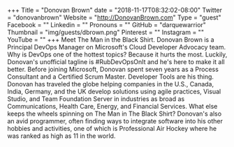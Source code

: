 +++
Title = "Donovan Brown"
date = "2018-11-17T08:32:02-08:00"
Twitter = "donovanbrown"
Website = "http://DonovanBrown.com"
Type = "guest"
Facebook = ""
Linkedin = ""
Pronouns = ""
GitHub = "darquewarrior"
Thumbnail = "img/guests/dbrown.png"
Pinterest = ""
Instagram = ""
YouTube = ""
+++
Meet The Man in the Black Shirt. Donovan Brown is a Principal DevOps Manager on Microsoft's Cloud Developer Advocacy team. Why is DevOps one of the hottest topics? Because it hurts the most. Luckily, Donovan's unofficial tagline is #RubDevOpsOnIt and he's here to make it all better. Before joining Microsoft, Donovan spent seven years as a Process Consultant and a Certified Scrum Master. Developer Tools are his thing. Donovan has traveled the globe helping companies in the U.S., Canada, India, Germany, and the UK develop solutions using agile practices, Visual Studio, and Team Foundation Server in industries as broad as Communications, Health Care, Energy, and Financial Services. What else keeps the wheels spinning on The Man in The Black Shirt? Donovan's also an avid programmer, often finding ways to integrate software into his other hobbies and activities, one of which is Professional Air Hockey where he was ranked as high as 11 in the world.
